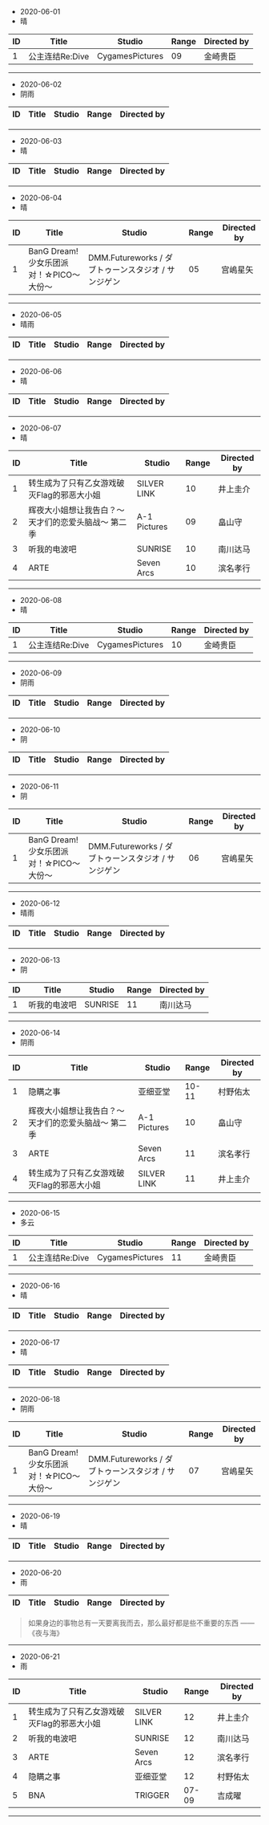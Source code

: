 - 2020-06-01
- 晴


ID|Title|Studio|Range|Directed by
---|---|---|---|---
1|公主连结Re:Dive|CygamesPictures|09|金崎贵臣|


> 

---
- 2020-06-02
- 阴雨


ID|Title|Studio|Range|Directed by
---|---|---|---|---


> 

---

- 2020-06-03
- 晴


ID|Title|Studio|Range|Directed by
---|---|---|---|---


> 
---
- 2020-06-04
- 晴

ID|Title|Studio|Range|Directed by
---|---|---|---|---
1|BanG Dream! 少女乐团派对！☆PICO～大份～|DMM.Futureworks / ダブトゥーンスタジオ / サンジゲン|05|宫嶋星矢|

>
---

- 2020-06-05
- 晴雨


ID|Title|Studio|Range|Directed by
---|---|---|---|---


> 
---

- 2020-06-06
- 晴


ID|Title|Studio|Range|Directed by
---|---|---|---|---


> 
---
- 2020-06-07
- 晴

ID|Title|Studio|Range|Directed by
---|---|---|---|---
1|转生成为了只有乙女游戏破灭Flag的邪恶大小姐|SILVER LINK|10|井上圭介
2|辉夜大小姐想让我告白？～天才们的恋爱头脑战～ 第二季|A-1 Pictures|09|畠山守|
3|听我的电波吧|SUNRISE|10|南川达马|
4|ARTE|Seven Arcs|10|滨名孝行|

>
---
- 2020-06-08
- 晴

ID|Title|Studio|Range|Directed by
---|---|---|---|---
1|公主连结Re:Dive|CygamesPictures|10|金崎贵臣|


>
---
- 2020-06-09
- 阴雨

ID|Title|Studio|Range|Directed by
---|---|---|---|---


>
---
- 2020-06-10
- 阴

ID|Title|Studio|Range|Directed by
---|---|---|---|---


>
---
- 2020-06-11
- 阴

ID|Title|Studio|Range|Directed by
---|---|---|---|---
1|BanG Dream! 少女乐团派对！☆PICO～大份～|DMM.Futureworks / ダブトゥーンスタジオ / サンジゲン|06|宫嶋星矢|

>
---
- 2020-06-12
- 晴雨

ID|Title|Studio|Range|Directed by
---|---|---|---|---

>
---
- 2020-06-13
- 阴

ID|Title|Studio|Range|Directed by
---|---|---|---|---
1|听我的电波吧|SUNRISE|11|南川达马|

>
---
- 2020-06-14
- 阴雨

ID|Title|Studio|Range|Directed by
---|---|---|---|---
1|隐瞒之事|亚细亚堂|10-11|村野佑太|
2|辉夜大小姐想让我告白？～天才们的恋爱头脑战～ 第二季|A-1 Pictures|10|畠山守|
3|ARTE|Seven Arcs|11|滨名孝行|
4|转生成为了只有乙女游戏破灭Flag的邪恶大小姐|SILVER LINK|11|井上圭介

>
---
- 2020-06-15
- 多云

ID|Title|Studio|Range|Directed by
---|---|---|---|---
1|公主连结Re:Dive|CygamesPictures|11|金崎贵臣|

>
---
- 2020-06-16
- 晴

ID|Title|Studio|Range|Directed by
---|---|---|---|---

>
---
- 2020-06-17
- 晴

ID|Title|Studio|Range|Directed by
---|---|---|---|---

>
---
- 2020-06-18
- 阴雨

ID|Title|Studio|Range|Directed by
---|---|---|---|---
1|BanG Dream! 少女乐团派对！☆PICO～大份～|DMM.Futureworks / ダブトゥーンスタジオ / サンジゲン|07|宫嶋星矢|

>
---

- 2020-06-19
- 晴


ID|Title|Studio|Range|Directed by
---|---|---|---|---


> 
---
- 2020-06-20
- 雨

ID|Title|Studio|Range|Directed by
---|---|---|---|---

>如果身边的事物总有一天要离我而去，那么最好都是些不重要的东西 ——《夜与海》
---
- 2020-06-21
- 雨

ID|Title|Studio|Range|Directed by
---|---|---|---|---
1|转生成为了只有乙女游戏破灭Flag的邪恶大小姐|SILVER LINK|12|井上圭介
2|听我的电波吧|SUNRISE|12|南川达马|
3|ARTE|Seven Arcs|12|滨名孝行|
4|隐瞒之事|亚细亚堂|12|村野佑太|
5|BNA|TRIGGER|07-09|吉成曜|

> 
---